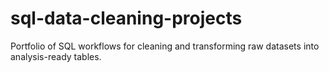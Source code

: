 # sql-data-cleaning-projects
Portfolio of SQL workflows for cleaning and transforming raw datasets into analysis-ready tables.
